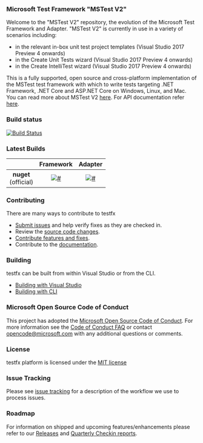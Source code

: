 ### Microsoft Test Framework "MSTest V2"
Welcome to the "MSTest V2" repository, the evolution of the Microsoft Test Framework and Adapter. "MSTest V2" is currently in use in a variety of scenarios including:
 - in the relevant in-box unit test project templates (Visual Studio 2017 Preview 4 onwards)
 - in the Create Unit Tests wizard (Visual Studio 2017 Preview 4 onwards)
 - in the Create IntelliTest wizard (Visual Studio 2017 Preview 4 onwards)

This is a fully supported, open source and cross-platform implementation of the MSTest test framework with which to write tests targeting .NET Framework, .NET Core and ASP.NET Core on Windows, Linux, and Mac. You can read more about MSTest V2 [here](https://devblogs.microsoft.com/devops/mstest-v2-now-and-ahead/). For API documentation refer [here](https://docs.microsoft.com/en-us/dotnet/api/microsoft.visualstudio.testtools.unittesting).

### Build status

[![Build Status](https://dev.azure.com/vstestplatform/TestFx/_apis/build/status/TestFx.CI?branchName=master)](https://dev.azure.com/vstestplatform/TestFx/_build/latest?definitionId=8&branchName=master)

### Latest Builds
|            | Framework | Adapter |
|:----------:|:----------------:|:------------------:|
|**nuget** <br> (official)  |[![#](https://img.shields.io/nuget/v/mstest.testframework.svg?style=flat)](http://www.nuget.org/packages/MSTest.TestFramework/)|[![#](https://img.shields.io/nuget/v/mstest.testadapter.svg?style=flat)](http://www.nuget.org/packages/MSTest.TestAdapter/)|

### Contributing
There are many ways to contribute to testfx
- [Submit issues](https://github.com/Microsoft/testfx/issues) and help verify fixes as they are checked in.
- Review the [source code changes](https://github.com/Microsoft/testfx/pulls).
- [Contribute features and fixes](https://github.com/Microsoft/testfx-docs/blob/master/docs/contribute.md).
- Contribute to the [documentation](https://github.com/Microsoft/testfx-docs).

### Building
testfx can be built from within Visual Studio or from the CLI.
- [Building with Visual Studio](https://github.com/Microsoft/testfx-docs/blob/master/docs/contribute.md#building-with-visual-studiovs)
- [Building with CLI](https://github.com/Microsoft/testfx-docs/blob/master/docs/contribute.md#building-with-command-linecli)

### Microsoft Open Source Code of Conduct
This project has adopted the [Microsoft Open Source Code of Conduct](https://opensource.microsoft.com/codeofconduct/). For more information see the [Code of Conduct FAQ](https://opensource.microsoft.com/codeofconduct/faq/) or contact [opencode@microsoft.com](mailto:opencode@microsoft.com) with any additional questions or comments.

### License
testfx platform is licensed under the [MIT license](https://github.com/Microsoft/testfx/blob/master/LICENSE)

### Issue Tracking
Please see [issue tracking](https://github.com/Microsoft/testfx-docs/blob/master/issuetracking.md) for a description of the workflow we use to process issues.

### Roadmap
For information on shipped and upcoming features/enhancements please refer to our [Releases](https://github.com/Microsoft/testfx-docs/blob/master/docs/releases.md) and [Quarterly Checkin reports](https://github.com/Microsoft/testfx-docs/tree/master/Quarterly%20Checkins).
